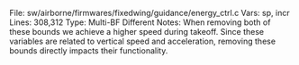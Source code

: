 File: sw/airborne/firmwares/fixedwing/guidance/energy_ctrl.c
Vars: sp, incr
Lines: 308,312
Type: Multi-BF Different
Notes: When removing both of these bounds we achieve a higher speed during takeoff. Since these variables are related to vertical speed and acceleration, removing these bounds directly impacts their functionality.


